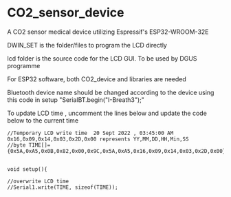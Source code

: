 # CO2_sensor_device
A CO2 sensor medical device utilizing Espressif's ESP32-WROOM-32E


DWIN_SET is the folder/files to program the LCD directly

lcd folder is the source code for the LCD GUI. To be used by DGUS programme

For ESP32 software, both CO2_device and libraries are needed

Bluetooth device name should be changed according to the device using this code in setup "SerialBT.begin("I-Breath3");"

To update LCD time , uncomment the lines below and update the code below to the current time



    //Temporary LCD write time  20 Sept 2022 , 03:45:00 AM  0x16,0x09,0x14,0x03,0x2D,0x00 represents YY,MM,DD,HH,Min,SS
    //byte TIME[]={0x5A,0xA5,0x0B,0x82,0x00,0x9C,0x5A,0xA5,0x16,0x09,0x14,0x03,0x2D,0x00};


    void setup(){

    //overwrite LCD time
    //Serial1.write(TIME, sizeof(TIME));
